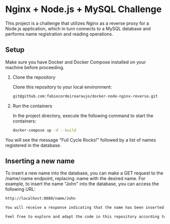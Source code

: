 # Nginx + Node.js + MySQL Challenge

This project is a challenge that utilizes Nginx as a reverse proxy for a Node.js application, which in turn connects to a MySQL database and performs name registration and reading operations.

## Setup

Make sure you have Docker and Docker Compose installed on your machine before proceeding.

1. Clone the repository

   Clone this repository to your local environment:

   ```bash
   git@github.com:fabiocordeiroaraujo/docker-node-nginx-reverso.git

2. Run the containers

   In the project directory, execute the following command to start the containers:

   ```bash
   docker-compose up -d --build

You will see the message "Full Cycle Rocks!" followed by a list of names registered in the database.

## Inserting a new name

To insert a new name into the database, you can make a GET request to the /name/:name endpoint, replacing :name with the desired name. For example, to insert the name "John" into the database, you can access the following URL:

   ```bash
   http://localhost:8080/name/John

You will receive a response indicating that the name has been inserted successfully.

Feel free to explore and adapt the code in this repository according to your needs.
